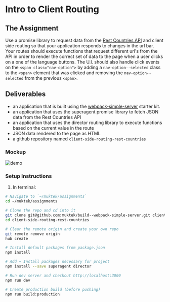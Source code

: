 # Intro to Client Routing

## The Assignment

Use a promise library to request data from the [Rest Countries API](https://restcountries.eu/) and client side routing so that your application responds to changes in the url bar. Your routes should execute functions that request different url's from the API in order to render the correct set of data to the page when a user clicks on a one of the language buttons. The U.I. should also handle click events on the `<span class="nav-option">` by adding a `nav-option--selected` class to the `<span>` element that was clicked and removing the `nav-option--selected` from the previous `<span>`.


## Deliverables
- an application that is built using the [webpack-simple-server](https://github.com/muktek/build--webpack-simple-server) starter kit.
- an application that uses the superagent promise library to fetch JSON data from the Rest Countries API
- an application that uses the director routing library to execute functions based on the current value in the route
- JSON data rendered to the page as HTML
- a github repository named `client-side-routing-rest-countries`


### Mockup
![demo](./mockups/js-routing-demo.gif)


### Setup Instructions

1. In terminal:
```sh
# Navigate to `~/muktek/assignments`
cd ~/muktek/assignments

# Clone the repo and cd into it
git clone git@github.com:muktek/build--webpack-simple-server.git client-side-routing-rest-countries
cd client-side-routing-rest-countries

# Clear the remote origin and create your own repo
git remote remove origin
hub create

# Install default packages from package.json
npm install

# Add + Install packages necessary for project
npm install --save superagent director

# Run dev server and checkout http://localhost:3000
npm run dev

# Create production build (before pushing)
npm run build:production
```
